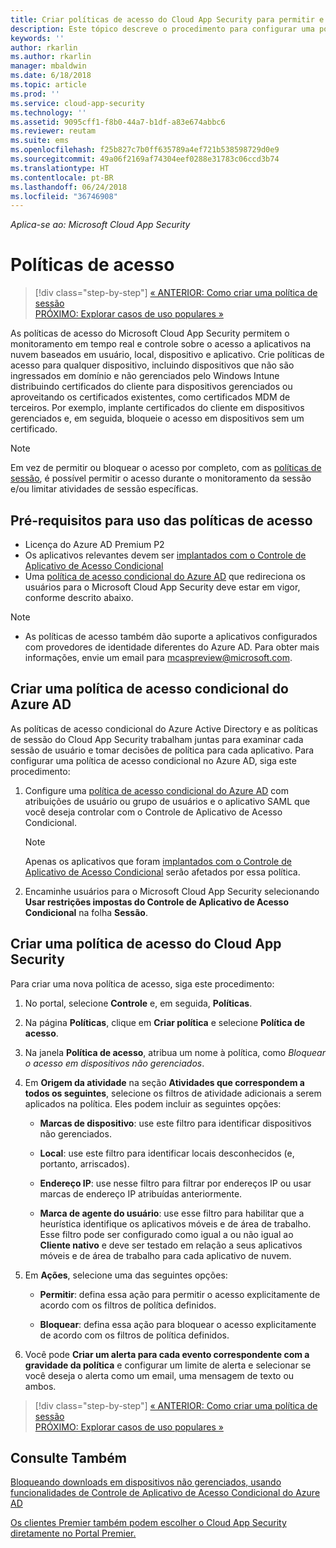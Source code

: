 ```yaml
---
title: Criar políticas de acesso do Cloud App Security para permitir e bloquear o acesso | Microsoft Docs
description: Este tópico descreve o procedimento para configurar uma política de acesso do Controle de Aplicativo de Acesso Condicional do Cloud App Security para permitir e bloquear o acesso a aplicativos conectados por meio do Azure AD usando os recursos de proxy reverso.
keywords: ''
author: rkarlin
ms.author: rkarlin
manager: mbaldwin
ms.date: 6/18/2018
ms.topic: article
ms.prod: ''
ms.service: cloud-app-security
ms.technology: ''
ms.assetid: 9095cff1-f8b0-44a7-b1df-a83e674abbc6
ms.reviewer: reutam
ms.suite: ems
ms.openlocfilehash: f25b827c7b0ff635789a4ef721b538598729d0e9
ms.sourcegitcommit: 49a06f2169af74304eef0288e31783c06ccd3b74
ms.translationtype: HT
ms.contentlocale: pt-BR
ms.lasthandoff: 06/24/2018
ms.locfileid: "36746908"
---
```

*Aplica-se ao: Microsoft Cloud App Security*

# <a name="access-policies"></a>Políticas de acesso 



>[!div class="step-by-step"]
[« ANTERIOR: Como criar uma política de sessão](session-policy-aad.md)<br>
[PRÓXIMO: Explorar casos de uso populares »](use-case-proxy-block-session-aad.md)


As políticas de acesso do Microsoft Cloud App Security permitem o monitoramento em tempo real e controle sobre o acesso a aplicativos na nuvem baseados em usuário, local, dispositivo e aplicativo. Crie políticas de acesso para qualquer dispositivo, incluindo dispositivos que não são ingressados em domínio e não gerenciados pelo Windows Intune distribuindo certificados do cliente para dispositivos gerenciados ou aproveitando os certificados existentes, como certificados MDM de terceiros. Por exemplo, implante certificados do cliente em dispositivos gerenciados e, em seguida, bloqueie o acesso em dispositivos sem um certificado. 

> [!NOTE]
> Em vez de permitir ou bloquear o acesso por completo, com as [políticas de sessão](session-policy-aad.md), é possível permitir o acesso durante o monitoramento da sessão e/ou limitar atividades de sessão específicas. 

## <a name="prerequisites-to-using-access-policies"></a>Pré-requisitos para uso das políticas de acesso

- Licença do Azure AD Premium P2
- Os aplicativos relevantes devem ser [implantados com o Controle de Aplicativo de Acesso Condicional](proxy-deployment-aad.md)
- Uma [política de acesso condicional do Azure AD](https://docs.microsoft.com/azure/active-directory/active-directory-conditional-access-azure-portal) que redireciona os usuários para o Microsoft Cloud App Security deve estar em vigor, conforme descrito abaixo.

> [!NOTE]
> - As políticas de acesso também dão suporte a aplicativos configurados com provedores de identidade diferentes do Azure AD. Para obter mais informações, envie um email para mcaspreview@microsoft.com.

## <a name="create-an-azure-ad-conditional-access-policy"></a>Criar uma política de acesso condicional do Azure AD

As políticas de acesso condicional do Azure Active Directory e as políticas de sessão do Cloud App Security trabalham juntas para examinar cada sessão de usuário e tomar decisões de política para cada aplicativo. Para configurar uma política de acesso condicional no Azure AD, siga este procedimento:

1. Configure uma [política de acesso condicional do Azure AD](https://docs.microsoft.com/azure/active-directory/active-directory-conditional-access-azure-portal) com atribuições de usuário ou grupo de usuários e o aplicativo SAML que você deseja controlar com o Controle de Aplicativo de Acesso Condicional. 

   > [!NOTE]
   > Apenas os aplicativos que foram [implantados com o Controle de Aplicativo de Acesso Condicional](proxy-deployment-aad.md) serão afetados por essa política.

2. Encaminhe usuários para o Microsoft Cloud App Security selecionando **Usar restrições impostas do Controle de Aplicativo de Acesso Condicional** na folha **Sessão**.
 
## <a name="create-a-cloud-app-security-access-policy"></a>Criar uma política de acesso do Cloud App Security 

Para criar uma nova política de acesso, siga este procedimento:

1. No portal, selecione **Controle** e, em seguida, **Políticas**.
2. Na página **Políticas**, clique em **Criar política** e selecione **Política de acesso**.  

3. Na janela **Política de acesso**, atribua um nome à política, como *Bloquear o acesso em dispositivos não gerenciados*.

4. Em **Origem da atividade** na seção **Atividades que correspondem a todos os seguintes**, selecione os filtros de atividade adicionais a serem aplicados na política. Eles podem incluir as seguintes opções: 
     
   - **Marcas de dispositivo**: use este filtro para identificar dispositivos não gerenciados.

   - **Local**: use este filtro para identificar locais desconhecidos (e, portanto, arriscados). 

   - **Endereço IP**: use nesse filtro para filtrar por endereços IP ou usar marcas de endereço IP atribuídas anteriormente. 

   - **Marca de agente do usuário**: use esse filtro para habilitar que a heurística identifique os aplicativos móveis e de área de trabalho. Esse filtro pode ser configurado como igual a ou não igual ao **Cliente nativo** e deve ser testado em relação a seus aplicativos móveis e de área de trabalho para cada aplicativo de nuvem.
  
5. Em **Ações**, selecione uma das seguintes opções: 

    - **Permitir**: defina essa ação para permitir o acesso explicitamente de acordo com os filtros de política definidos.

    - **Bloquear**: defina essa ação para bloquear o acesso explicitamente de acordo com os filtros de política definidos. 

6. Você pode **Criar um alerta para cada evento correspondente com a gravidade da política** e configurar um limite de alerta e selecionar se você deseja o alerta como um email, uma mensagem de texto ou ambos.



>[!div class="step-by-step"]
[« ANTERIOR: Como criar uma política de sessão](session-policy-aad.md)<br>
[PRÓXIMO: Explorar casos de uso populares »](use-case-proxy-block-session-aad.md)

 
## <a name="see-also"></a>Consulte Também  
[Bloqueando downloads em dispositivos não gerenciados, usando funcionalidades de Controle de Aplicativo de Acesso Condicional do Azure AD](use-case-proxy-block-session-aad.md)   

[Os clientes Premier também podem escolher o Cloud App Security diretamente no Portal Premier.](https://premier.microsoft.com/)  
  
  